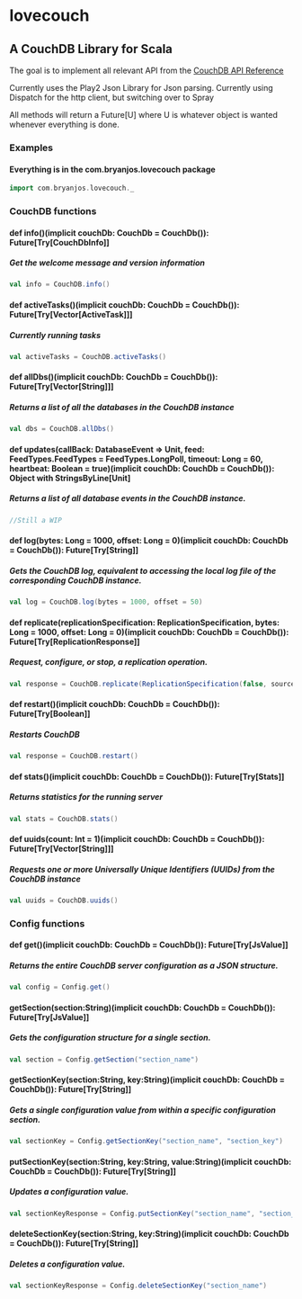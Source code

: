 # lovecouch

## A CouchDB Library for Scala


The goal is to implement all relevant API from the [CouchDB API Reference]

Currently uses the Play2 Json Library for Json parsing. Currently using Dispatch for the http client, but switching over to Spray

All methods will return a Future[U] where U is whatever object is wanted whenever everything is done.


### Examples

#### Everything is in the com.bryanjos.lovecouch package
```scala
import com.bryanjos.lovecouch._
```


### CouchDB functions


#### def info()(implicit couchDb: CouchDb = CouchDb()): Future[Try[CouchDbInfo]]
##### Get the welcome message and version information
```scala
val info = CouchDB.info()
```

#### def activeTasks()(implicit couchDb: CouchDb = CouchDb()): Future[Try[Vector[ActiveTask]]]
##### Currently running tasks
```scala
val activeTasks = CouchDB.activeTasks()
```


#### def allDbs()(implicit couchDb: CouchDb = CouchDb()): Future[Try[Vector[String]]]
##### Returns a list of all the databases in the CouchDB instance
```scala
val dbs = CouchDB.allDbs()
```

#### def updates(callBack: DatabaseEvent => Unit, feed: FeedTypes.FeedTypes = FeedTypes.LongPoll, timeout: Long = 60, heartbeat: Boolean = true)(implicit couchDb: CouchDb = CouchDb()): Object with StringsByLine[Unit]
##### Returns a list of all database events in the CouchDB instance.
```scala
//Still a WIP
```

#### def log(bytes: Long = 1000, offset: Long = 0)(implicit couchDb: CouchDb = CouchDb()): Future[Try[String]]
##### Gets the CouchDB log, equivalent to accessing the local log file of the corresponding CouchDB instance.
```scala
val log = CouchDB.log(bytes = 1000, offset = 50)
```

#### def replicate(replicationSpecification: ReplicationSpecification, bytes: Long = 1000, offset: Long = 0)(implicit couchDb: CouchDb = CouchDb()): Future[Try[ReplicationResponse]]
##### Request, configure, or stop, a replication operation.
```scala
val response = CouchDB.replicate(ReplicationSpecification(false, source="", target ="")
```


#### def restart()(implicit couchDb: CouchDb = CouchDb()): Future[Try[Boolean]]
##### Restarts CouchDB
```scala
val response = CouchDB.restart()
```


#### def stats()(implicit couchDb: CouchDb = CouchDb()): Future[Try[Stats]]
##### Returns statistics for the running server
```scala
val stats = CouchDB.stats()
```


#### def uuids(count: Int = 1)(implicit couchDb: CouchDb = CouchDb()): Future[Try[Vector[String]]]
##### Requests one or more Universally Unique Identifiers (UUIDs) from the CouchDB instance
```scala
val uuids = CouchDB.uuids()
```


### Config functions

#### def get()(implicit couchDb: CouchDb = CouchDb()): Future[Try[JsValue]]
##### Returns the entire CouchDB server configuration as a JSON structure.
```scala
val config = Config.get()
```

#### getSection(section:String)(implicit couchDb: CouchDb = CouchDb()): Future[Try[JsValue]]
##### Gets the configuration structure for a single section.
```scala
val section = Config.getSection("section_name")
```

#### getSectionKey(section:String, key:String)(implicit couchDb: CouchDb = CouchDb()): Future[Try[String]]
##### Gets a single configuration value from within a specific configuration section.
```scala
val sectionKey = Config.getSectionKey("section_name", "section_key")
```

#### putSectionKey(section:String, key:String, value:String)(implicit couchDb: CouchDb = CouchDb()): Future[Try[String]]
##### Updates a configuration value.
```scala
val sectionKeyResponse = Config.putSectionKey("section_name", "section_key", "section_value")
```


#### deleteSectionKey(section:String, key:String)(implicit couchDb: CouchDb = CouchDb()): Future[Try[String]]
##### Deletes a configuration value.
```scala
val sectionKeyResponse = Config.deleteSectionKey("section_name")
```



[CouchDB API Reference]: http://docs.couchdb.org/en/latest/api/reference.html

